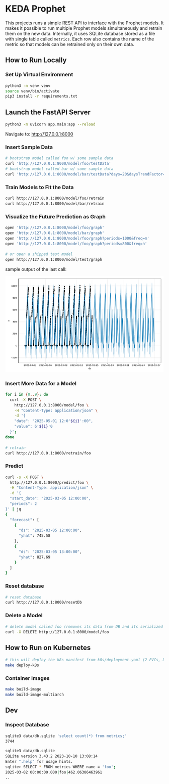 # KEDA Prophet

This projects runs a simple REST API to interface with the Prophet models. It makes it possible to run  multiple Prophet models simultaneously and retrain them on the new data. Internally, it uses SQLite database stored as a file with single table called `metrics`. Each row also contains the name of the metric so that models can be retrained only on their own data.

##  How to Run Locally

###  Set Up Virtual Environment

```bash
python3 -m venv venv
source venv/bin/activate
pip3 install -r requirements.txt
```

## Launch the FastAPI Server

```bash
python3 -m uvicorn app.main:app --reload
```

Navigate to: http://127.0.0.1:8000

### Insert Sample Data
```bash
# bootstrap model called foo w/ some sample data
curl 'http://127.0.0.1:8000/model/foo/testData'
# bootstrap model called bar w/ some sample data
curl 'http://127.0.0.1:8000/model/bar/testData?days=20&daysTrendFactor=1.2&offHoursFactor=.3&jitter=.1'
```

### Train Models to Fit the Data
```bash
curl http://127.0.0.1:8000/model/foo/retrain
curl http://127.0.0.1:8000/model/bar/retrain
```

### Visualize the Future Prediction as Graph
```bash
open 'http://127.0.0.1:8000/model/foo/graph'
open 'http://127.0.0.1:8000/model/bar/graph'
open 'http://127.0.0.1:8000/model/foo/graph?periods=1000&freq=m'
open 'http://127.0.0.1:8000/model/foo/graph?periods=800&freq=h'

# or open a shipped test model
open http://127.0.0.1:8000/model/test/graph
```

sample output of the last call:
<!-- curl http://127.0.0.1:8000/graph/test -o ./test-graph.png -->
![test-graph](./test-graph.png "Future predictions")

### Insert More Data for a Model
```bash
for i in {0..9}; do
  curl -X POST \
    http://127.0.0.1:8000/model/foo \
    -H "Content-Type: application/json" \
    -d '{
    "date": "2025-05-01 12:0'${i}':00",
    "value": 6'${i}'0
  }';
done

# retrain
curl http://127.0.0.1:8000/retrain/foo
```

### Predict
```bash
curl -s -X POST \
  http://127.0.0.1:8000/predict/foo \
  -H "Content-Type: application/json" \
  -d '{
  "start_date": "2025-03-05 12:00:00",
  "periods": 2
}' | jq
{
  "forecast": [
    {
      "ds": "2025-03-05 12:00:00",
      "yhat": 745.58
    },
    {
      "ds": "2025-03-05 13:00:00",
      "yhat": 827.69
    }
  ]
}
```

### Reset database
```bash
# reset database
curl http://127.0.0.1:8000/resetDb
```

### Delete a Model
```bash
# delete model called foo (removes its data from DB and its serialized Prophet model from fs)
curl -X DELETE http://127.0.0.1:8000/model/foo
```

##  How to Run on Kubernetes

```bash
# this will deploy the k8s manifest from k8s/deployment.yaml (2 PVCs, Deployment and Service)
make deploy-k8s
```

### Container images

```bash
make build-image
make build-image-multiarch
```

## Dev

### Inspect Database

```bash
sqlite3 data/db.sqlite 'select count(*) from metrics;'
3744
```

```bash
sqlite3 data/db.sqlite
SQLite version 3.43.2 2023-10-10 13:08:14
Enter ".help" for usage hints.
sqlite> SELECT * FROM metrics WHERE name = 'foo';
2025-03-02 00:00:00.000|foo|462.06306463961
..
```
